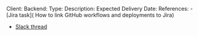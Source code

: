 Client: 
Backend: 
Type: 
Description: 
Expected Delivery Date: 
References: - [Jira task]( How to link GitHub workflows and deployments to Jira)
 

- [Slack thread](<link>)
